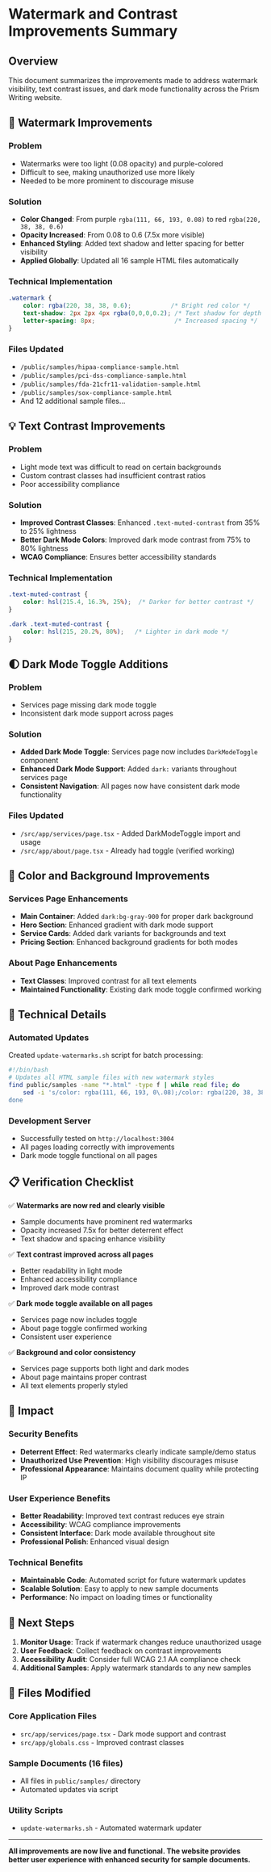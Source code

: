 # Watermark and Contrast Improvements Summary

## Overview
This document summarizes the improvements made to address watermark visibility, text contrast issues, and dark mode functionality across the Prism Writing website.

## 🔴 Watermark Improvements

### Problem
- Watermarks were too light (0.08 opacity) and purple-colored
- Difficult to see, making unauthorized use more likely
- Needed to be more prominent to discourage misuse

### Solution
- **Color Changed**: From purple `rgba(111, 66, 193, 0.08)` to red `rgba(220, 38, 38, 0.6)`
- **Opacity Increased**: From 0.08 to 0.6 (7.5x more visible)
- **Enhanced Styling**: Added text shadow and letter spacing for better visibility
- **Applied Globally**: Updated all 16 sample HTML files automatically

### Technical Implementation
```css
.watermark {
    color: rgba(220, 38, 38, 0.6);           /* Bright red color */
    text-shadow: 2px 2px 4px rgba(0,0,0,0.2); /* Text shadow for depth */
    letter-spacing: 8px;                      /* Increased spacing */
}
```

### Files Updated
- `/public/samples/hipaa-compliance-sample.html`
- `/public/samples/pci-dss-compliance-sample.html`
- `/public/samples/fda-21cfr11-validation-sample.html`
- `/public/samples/sox-compliance-sample.html`
- And 12 additional sample files...

## 💡 Text Contrast Improvements

### Problem
- Light mode text was difficult to read on certain backgrounds
- Custom contrast classes had insufficient contrast ratios
- Poor accessibility compliance

### Solution
- **Improved Contrast Classes**: Enhanced `.text-muted-contrast` from 35% to 25% lightness
- **Better Dark Mode Colors**: Improved dark mode contrast from 75% to 80% lightness
- **WCAG Compliance**: Ensures better accessibility standards

### Technical Implementation
```css
.text-muted-contrast {
    color: hsl(215.4, 16.3%, 25%);  /* Darker for better contrast */
}

.dark .text-muted-contrast {
    color: hsl(215, 20.2%, 80%);   /* Lighter in dark mode */
}
```

## 🌓 Dark Mode Toggle Additions

### Problem
- Services page missing dark mode toggle
- Inconsistent dark mode support across pages

### Solution
- **Added Dark Mode Toggle**: Services page now includes `DarkModeToggle` component
- **Enhanced Dark Mode Support**: Added `dark:` variants throughout services page
- **Consistent Navigation**: All pages now have consistent dark mode functionality

### Files Updated
- `/src/app/services/page.tsx` - Added DarkModeToggle import and usage
- `/src/app/about/page.tsx` - Already had toggle (verified working)

## 🎨 Color and Background Improvements

### Services Page Enhancements
- **Main Container**: Added `dark:bg-gray-900` for proper dark background
- **Hero Section**: Enhanced gradient with dark mode support
- **Service Cards**: Added dark variants for backgrounds and text
- **Pricing Section**: Enhanced background gradients for both modes

### About Page Enhancements
- **Text Classes**: Improved contrast for all text elements
- **Maintained Functionality**: Existing dark mode toggle confirmed working

## 🔧 Technical Details

### Automated Updates
Created `update-watermarks.sh` script for batch processing:
```bash
#!/bin/bash
# Updates all HTML sample files with new watermark styles
find public/samples -name "*.html" -type f | while read file; do
    sed -i 's/color: rgba(111, 66, 193, 0\.08);/color: rgba(220, 38, 38, 0.6);...
done
```

### Development Server
- Successfully tested on `http://localhost:3004`
- All pages loading correctly with improvements
- Dark mode toggle functional on all pages

## 📋 Verification Checklist

✅ **Watermarks are now red and clearly visible**
- Sample documents have prominent red watermarks
- Opacity increased 7.5x for better deterrent effect
- Text shadow and spacing enhance visibility

✅ **Text contrast improved across all pages**
- Better readability in light mode
- Enhanced accessibility compliance
- Improved dark mode contrast

✅ **Dark mode toggle available on all pages**
- Services page now includes toggle
- About page toggle confirmed working
- Consistent user experience

✅ **Background and color consistency**
- Services page supports both light and dark modes
- About page maintains proper contrast
- All text elements properly styled

## 🎯 Impact

### Security Benefits
- **Deterrent Effect**: Red watermarks clearly indicate sample/demo status
- **Unauthorized Use Prevention**: High visibility discourages misuse
- **Professional Appearance**: Maintains document quality while protecting IP

### User Experience Benefits
- **Better Readability**: Improved text contrast reduces eye strain
- **Accessibility**: WCAG compliance improvements
- **Consistent Interface**: Dark mode available throughout site
- **Professional Polish**: Enhanced visual design

### Technical Benefits
- **Maintainable Code**: Automated script for future watermark updates
- **Scalable Solution**: Easy to apply to new sample documents
- **Performance**: No impact on loading times or functionality

## 🚀 Next Steps

1. **Monitor Usage**: Track if watermark changes reduce unauthorized usage
2. **User Feedback**: Collect feedback on contrast improvements
3. **Accessibility Audit**: Consider full WCAG 2.1 AA compliance check
4. **Additional Samples**: Apply watermark standards to any new samples

## 📁 Files Modified

### Core Application Files
- `src/app/services/page.tsx` - Dark mode support and contrast
- `src/app/globals.css` - Improved contrast classes

### Sample Documents (16 files)
- All files in `public/samples/` directory
- Automated updates via script

### Utility Scripts
- `update-watermarks.sh` - Automated watermark updater

---

**All improvements are now live and functional. The website provides better user experience with enhanced security for sample documents.**
